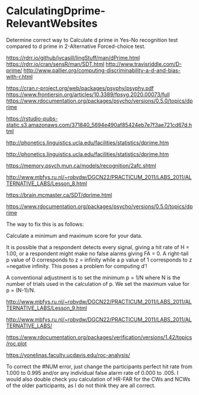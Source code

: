 # CalculatingDprime-RelevantWebsites

Determine correct way to Calculate d prime in Yes-No recognition test compared to d prime in 2-Alternative Forced-choice test.

https://rdrr.io/github/jvcasill/lingStuff/man/dPrime.html
https://rdrr.io/cran/sensR/man/SDT.html
http://www.travisriddle.com/D-prime/
http://www.pallier.org/computing-discriminability-a-d-and-bias-with-r.html

https://cran.r-project.org/web/packages/psyphy/psyphy.pdf
https://www.frontiersin.org/articles/10.3389/fpsyg.2020.00073/full
https://www.rdocumentation.org/packages/psycho/versions/0.5.0/topics/dprime

https://rstudio-pubs-static.s3.amazonaws.com/371840_5694e490af85424eb7e7f3ae721cd67d.html

http://phonetics.linguistics.ucla.edu/facilities/statistics/dprime.htm

http://phonetics.linguistics.ucla.edu/facilities/statistics/dprime.htm

https://memory.psych.mun.ca/models/recognition/2afc.shtml

http://www.mbfys.ru.nl/~robvdw/DGCN22/PRACTICUM_2011/LABS_2011/ALTERNATIVE_LABS/Lesson_8.html

https://brain.mcmaster.ca/SDT/dprime.html

https://www.rdocumentation.org/packages/psycho/versions/0.5.0/topics/dprime

The way to fix this is as follows:

Calculate a minimum and maximum score for your data.

It is possible that a respondent detects every signal, giving a hit rate of H = 1.00, or a respondent might make no false alarms giving FA = 0. A right-tail p value of 0 corresponds to z = infinity while a p value of 1 corresponds to z =negative infinity. This poses a problem for computing d’!

A conventional adjustment is to set the minimum p = 1/N where N is the number of trials used in the calculation of p. We set the maximum value for p = (N-1)/N.

http://www.mbfys.ru.nl/~robvdw/DGCN22/PRACTICUM_2011/LABS_2011/ALTERNATIVE_LABS/Lesson_9.html

http://www.mbfys.ru.nl/~robvdw/DGCN22/PRACTICUM_2011/LABS_2011/ALTERNATIVE_LABS/

https://www.rdocumentation.org/packages/verification/versions/1.42/topics/roc.plot

https://yonelinas.faculty.ucdavis.edu/roc-analysis/

To correct the #NUM error, just change the participants perfect hit rate
from 1.000 to 0.995 and/or any individual false alarm rate of 0.000 to
.005. I would also double check you calculation of HR-FAR for the CWs
and NCWs of the older participants, as I do not think they are all
correct.
